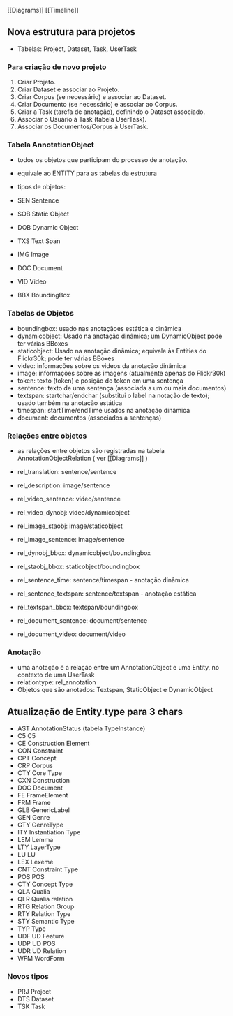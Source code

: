 [[Diagrams]]
[[Timeline]]

## Nova estrutura para projetos

- Tabelas: Project, Dataset, Task, UserTask

### Para criação de novo projeto
1. Criar Projeto.
2. Criar Dataset e associar ao Projeto.
3. Criar Corpus (se necessário) e associar ao Dataset.
4. Criar Documento (se necessário) e associar ao Corpus.
5. Criar a Task (tarefa de anotação), definindo o Dataset associado.
6. Associar o Usuário à Task (tabela UserTask).
7. Associar os Documentos/Corpus à UserTask.

### Tabela AnnotationObject

- todos os objetos que participam do processo de anotação.
- equivale ao ENTITY para as tabelas da estrutura
- tipos de objetos:

- SEN Sentence
- SOB Static Object
- DOB Dynamic Object
- TXS Text Span
- IMG Image
- DOC Document
- VID Video
- BBX BoundingBox


### Tabelas de Objetos

- boundingbox: usado nas anotaçãoes estática e dinâmica
- dynamicobject: Usado na anotação dinâmica; um DynamicObject pode ter várias BBoxes
- staticobject: Usado na anotação dinâmica; equivale às Entities do Flickr30k; pode ter várias BBoxes
- video: informações sobre os videos da anotação dinâmica
- image: informações sobre as imagens (atualmente apenas do Flickr30k)
- token: texto (token) e posição do token em uma sentença
- sentence: texto de uma sentença (associada a um ou mais documentos)
- textspan: startchar/endchar (substitui o label na notação de texto); usado também na anotação estática
- timespan: startTime/endTime usados na anotação dinâmica
- document: documentos (associados a sentenças)

### Relações entre objetos

- as relações entre objetos são registradas na tabela AnnotationObjectRelation ( ver [[Diagrams]] )

- rel_translation: sentence/sentence
- rel_description: image/sentence
- rel_video_sentence: video/sentence
- rel_video_dynobj: video/dynamicobject
- rel_image_staobj: image/staticobject
- rel_image_sentence: image/sentence
- rel_dynobj_bbox: dynamicobject/boundingbox
- rel_staobj_bbox: staticobject/boundingbox
- rel_sentence_time: sentence/timespan - anotação dinâmica
- rel_sentence_textspan: sentence/textspan - anotação estática
- rel_textspan_bbox: textspan/boundingbox
- rel_document_sentence: document/sentence
- rel_document_video: document/video

### Anotação

- uma anotação é a relação entre um AnnotationObject e uma Entity, no contexto de uma UserTask
- relationtype: rel_annotation
- Objetos que são anotados: Textspan, StaticObject e DynamicObject

## Atualização de Entity.type para 3 chars

- AST AnnotationStatus (tabela TypeInstance)
- C5 C5
- CE Construction Element
- CON Constraint
- CPT Concept
- CRP Corpus
- CTY Core Type
- CXN Construction
- DOC Document
- FE FrameElement
- FRM Frame
- GLB GenericLabel
- GEN Genre
- GTY GenreType
- ITY Instantiation Type
- LEM Lemma
- LTY LayerType
- LU LU
- LEX Lexeme
- CNT Constraint Type
- POS POS
- CTY Concept Type
- QLA Qualia
- QLR Qualia relation
- RTG Relation Group
- RTY Relation Type
- STY Semantic Type
- TYP Type
- UDF UD Feature
- UDP UD POS
- UDR UD Relation
- WFM WordForm

### Novos tipos

- PRJ Project
- DTS Dataset
- TSK Task




